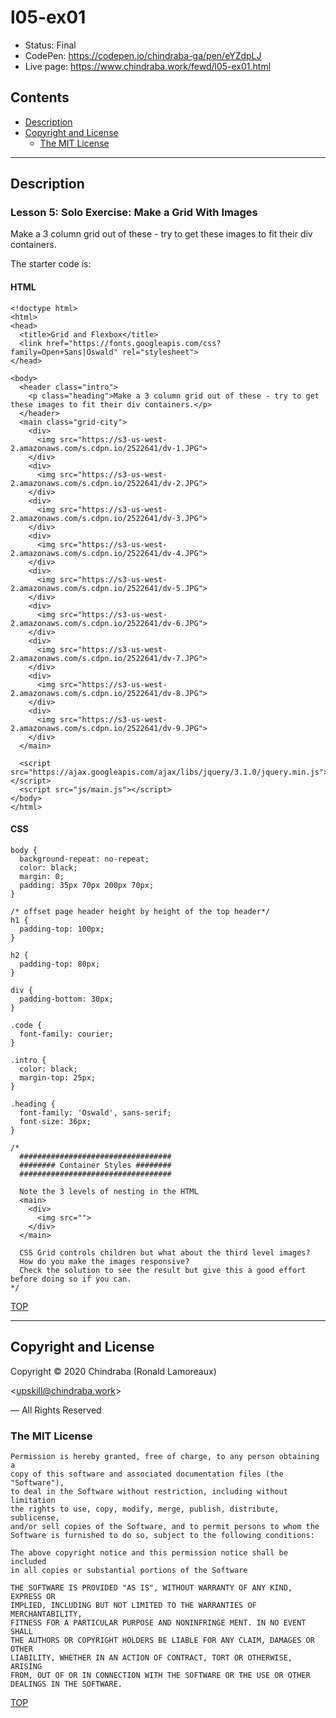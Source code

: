 # l05-ex01

-  Status: Final
-  CodePen: <https://codepen.io/chindraba-ga/pen/eYZdpLJ>
-  Live page: <https://www.chindraba.work/fewd/l05-ex01.html>

## Contents

-  [Description](#description)
-  [Copyright and License](#copyright-and-license)
   -  [The MIT License](#the-mit-license)

---
## Description

### Lesson 5: Solo Exercise: Make a Grid With Images

Make a 3 column grid out of these - try to get these images to fit their div containers.

The starter code is:

#### HTML

    <!doctype html>
    <html>
    <head>
      <title>Grid and Flexbox</title>
      <link href="https://fonts.googleapis.com/css?family=Open+Sans|Oswald" rel="stylesheet">
    </head>

    <body>
      <header class="intro">
        <p class="heading">Make a 3 column grid out of these - try to get these images to fit their div containers.</p>
      </header>
      <main class="grid-city">
        <div>
          <img src="https://s3-us-west-2.amazonaws.com/s.cdpn.io/2522641/dv-1.JPG">
        </div>
        <div>
          <img src="https://s3-us-west-2.amazonaws.com/s.cdpn.io/2522641/dv-2.JPG">
        </div>
        <div>  
          <img src="https://s3-us-west-2.amazonaws.com/s.cdpn.io/2522641/dv-3.JPG">
        </div>
        <div>
          <img src="https://s3-us-west-2.amazonaws.com/s.cdpn.io/2522641/dv-4.JPG">
        </div>
        <div>
          <img src="https://s3-us-west-2.amazonaws.com/s.cdpn.io/2522641/dv-5.JPG">
        </div>
        <div>
          <img src="https://s3-us-west-2.amazonaws.com/s.cdpn.io/2522641/dv-6.JPG">
        </div>
        <div>
          <img src="https://s3-us-west-2.amazonaws.com/s.cdpn.io/2522641/dv-7.JPG">
        </div>
        <div>  
          <img src="https://s3-us-west-2.amazonaws.com/s.cdpn.io/2522641/dv-8.JPG">
        </div>
        <div>  
          <img src="https://s3-us-west-2.amazonaws.com/s.cdpn.io/2522641/dv-9.JPG">
        </div>
      </main>

      <script src="https://ajax.googleapis.com/ajax/libs/jquery/3.1.0/jquery.min.js"></script>
      <script src="js/main.js"></script>
    </body>
    </html>

#### CSS

    body {
      background-repeat: no-repeat;
      color: black;
      margin: 0;
      padding: 35px 70px 200px 70px;
    }

    /* offset page header height by height of the top header*/
    h1 {
      padding-top: 100px;
    }

    h2 {
      padding-top: 80px;
    }

    div {
      padding-bottom: 30px;
    }

    .code {
      font-family: courier;
    }

    .intro {
      color: black;
      margin-top: 25px;
    }

    .heading {
      font-family: 'Oswald', sans-serif;
      font-size: 36px;
    }

    /*
      ##################################
      ######## Container Styles ########
      ##################################

      Note the 3 levels of nesting in the HTML
      <main>
        <div>
          <img src="">
        </div>
      </main>

      CSS Grid controls children but what about the third level images?
      How do you make the images responsive?
      Check the solution to see the result but give this a good effort before doing so if you can.
    */

[TOP](#contents)

---
## Copyright and License

Copyright © 2020  Chindraba (Ronald Lamoreaux)

<[upskill@chindraba.work](mailto:upskill@chindraba.work?subject='l05-ex01')>

— All Rights Reserved

### The MIT License
    
    Permission is hereby granted, free of charge, to any person obtaining a
    copy of this software and associated documentation files (the "Software"),
    to deal in the Software without restriction, including without limitation
    the rights to use, copy, modify, merge, publish, distribute, sublicense,
    and/or sell copies of the Software, and to permit persons to whom the
    Software is furnished to do so, subject to the following conditions:

    The above copyright notice and this permission notice shall be included
    in all copies or substantial portions of the Software

    THE SOFTWARE IS PROVIDED "AS IS", WITHOUT WARRANTY OF ANY KIND, EXPRESS OR
    IMPLIED, INCLUDING BUT NOT LIMITED TO THE WARRANTIES OF MERCHANTABILITY,
    FITNESS FOR A PARTICULAR PURPOSE AND NONINFRINGE MENT. IN NO EVENT SHALL
    THE AUTHORS OR COPYRIGHT HOLDERS BE LIABLE FOR ANY CLAIM, DAMAGES OR OTHER
    LIABILITY, WHETHER IN AN ACTION OF CONTRACT, TORT OR OTHERWISE, ARISING
    FROM, OUT OF OR IN CONNECTION WITH THE SOFTWARE OR THE USE OR OTHER
    DEALINGS IN THE SOFTWARE.

[TOP](#contents)
